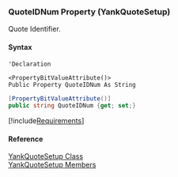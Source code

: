﻿### QuoteIDNum Property (YankQuoteSetup)

Quote Identifier.

#### Syntax

```vbnet
'Declaration

<PropertyBitValueAttribute()>
Public Property QuoteIDNum As String
```

```csharp
[PropertyBitValueAttribute()]
public string QuoteIDNum {get; set;}
```

[!include[Requirements](../partials/requirements.md)]

#### Reference

[YankQuoteSetup Class](FChoice.Toolkits.Clarify~FChoice.Toolkits.Clarify.Sales.YankQuoteSetup.md)  
[YankQuoteSetup Members](FChoice.Toolkits.Clarify~FChoice.Toolkits.Clarify.Sales.YankQuoteSetup_members.md)
